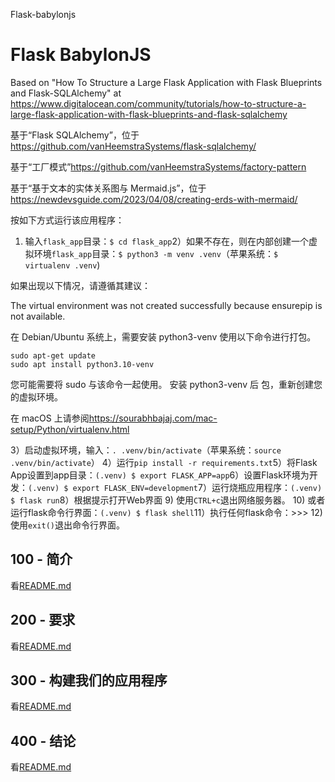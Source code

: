 Flask-babylonjs

# Flask BabylonJS

Based on "How To Structure a Large Flask Application with Flask Blueprints and Flask-SQLAlchemy" at <https://www.digitalocean.com/community/tutorials/how-to-structure-a-large-flask-application-with-flask-blueprints-and-flask-sqlalchemy>

基于“Flask SQLAlchemy”，位于<https://github.com/vanHeemstraSystems/flask-sqlalchemy/>

基于“工厂模式”<https://github.com/vanHeemstraSystems/factory-pattern>

基于“基于文本的实体关系图与 Mermaid.js”，位于<https://newdevsguide.com/2023/04/08/creating-erds-with-mermaid/>

按如下方式运行该应用程序：

1) 输入`flask_app`目录：`$ cd flask_app`2）如果不存在，则在内部创建一个虚拟环境`flask_app`目录：`$ python3 -m venv .venv`（苹果系统：`$ virtualenv .venv`)

如果出现以下情况，请遵循其建议：

The virtual environment was not created successfully because ensurepip is not
available.  

在 Debian/Ubuntu 系统上，需要安装 python3-venv
使用以下命令进行打包。

    sudo apt-get update
    sudo apt install python3.10-venv

您可能需要将 sudo 与该命令一起使用。  安装 python3-venv 后
包，重新创建您的虚拟环境。

在 macOS 上请参阅<https://sourabhbajaj.com/mac-setup/Python/virtualenv.html>

3）启动虚拟环境，输入：`. .venv/bin/activate`（苹果系统：`source .venv/bin/activate`）
4）运行`pip install -r requirements.txt`5）将Flask App设置到app目录：`(.venv) $ export FLASK_APP=app`6）设置Flask环境为开发：`(.venv) $ export FLASK_ENV=development`7）运行烧瓶应用程序：`(.venv) $ flask run`8）根据提示打开Web界面
9) 使用`CTRL+c`退出网络服务器。
10) 或者运行flask命令行界面：`(.venv) $ flask shell`11）执行任何flask命令：>>>
12) 使用`exit()`退出命令行界面。

## 100 - 简介

看[README.md](./100/README.md)

## 200 - 要求

看[README.md](./200/README.md)

## 300 - 构建我们的应用程序

看[README.md](./300/README.md)

## 400 - 结论

看[README.md](./400/README.md)
